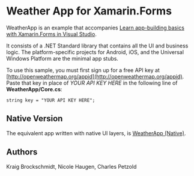 Weather App for Xamarin.Forms
==========

WeatherApp is an example that accompanies [Learn app-building basics with Xamarin.Forms in Visual Studio](https://docs.microsoft.com/visualstudio/cross-platform/learn-app-building-basics-with-xamarin-forms-in-visual-studio).

It consists of a .NET Standard library that contains all the UI and business logic. The platform-specific projects for Android, iOS, and the Universal Windows Platform are the minimal app stubs.

To use this sample, you must first sign up for a free API key at [http://openweathermap.org/appid](http://openweathermap.org/appid). Paste that key in place of *YOUR API KEY HERE* in the following line of **WeatherApp/Core.cs**:

```
string key = "YOUR API KEY HERE";
```

Native Version
--------------

The equivalent app written with native UI layers, is [WeatherApp (Native)](https://github.com/xamarin/mobile-samples/tree/master/Weather).

Authors
-------

Kraig Brockschmidt, Nicole Haugen, Charles Petzold
